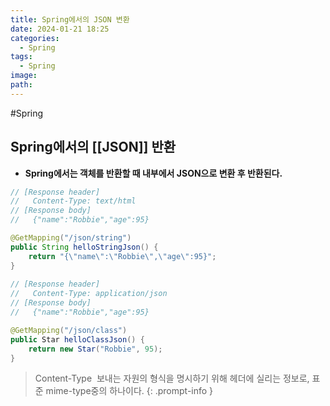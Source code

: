 ```yaml
---
title: Spring에서의 JSON 변환
date: 2024-01-21 18:25
categories:
  - Spring
tags:
  - Spring
image: 
path:
---
```

#Spring 

## Spring에서의 [[JSON]] 반환
+ **Spring에서는 객체를 반환할 때 내부에서 JSON으로 변환 후 반환된다.**
```java
// [Response header]  
//   Content-Type: text/html  
// [Response body]  
//   {"name":"Robbie","age":95}  

@GetMapping("/json/string")  
public String helloStringJson() {  
    return "{\"name\":\"Robbie\",\"age\":95}";  
}  
  
// [Response header]  
//   Content-Type: application/json  
// [Response body]  
//   {"name":"Robbie","age":95}  

@GetMapping("/json/class")  
public Star helloClassJson() {  
    return new Star("Robbie", 95);  
}
```

>Content-Type
 보내는 자원의 형식을 명시하기 위해 헤더에 실리는 정보로, 표준 mime-type중의 하나이다.
{: .prompt-info }